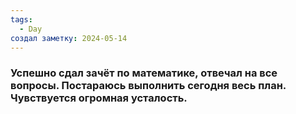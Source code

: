 ```yaml
---
tags:
  - Day
создал заметку: 2024-05-14
---
```

### Успешно сдал зачёт по математике, отвечал на все вопросы. Постараюсь выполнить сегодня весь план. Чувствуется огромная усталость.
